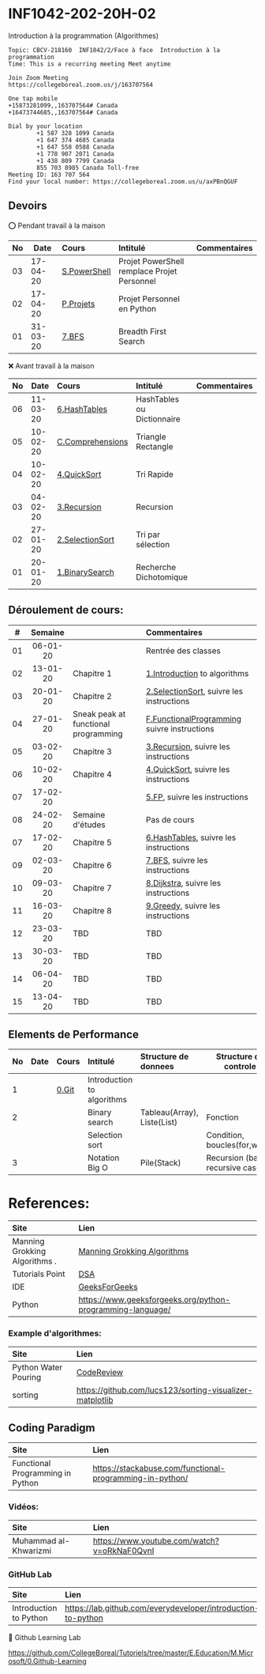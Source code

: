 # INF1042-202-20H-02
Introduction à la programmation (Algorithmes)

```
Topic: CBCV-218160  INF1042/2/Face à face  Introduction à la programmation
Time: This is a recurring meeting Meet anytime
 
Join Zoom Meeting
https://collegeboreal.zoom.us/j/163707564
 
One tap mobile
+15873281099,,163707564# Canada
+16473744685,,163707564# Canada
 
Dial by your location
        +1 587 328 1099 Canada
        +1 647 374 4685 Canada
        +1 647 558 0588 Canada
        +1 778 907 2071 Canada
        +1 438 809 7799 Canada
        855 703 8985 Canada Toll-free
Meeting ID: 163 707 564
Find your local number: https://collegeboreal.zoom.us/u/axPBnQGUF
```

## Devoirs

:o: Pendant travail à la maison

|No| Date   | Cours                                            | Intitulé                                |  Commentaires    |
|--|--------|:-------------------------------------------------|:----------------------------------------|:-----------------|
|03|17-04-20|[S.PowerShell](S.PowerShell)  | Projet PowerShell remplace Projet Personnel |                  |
|02|17-04-20|[P.Projets](P.Projets/.scripts/Participation.md)  | Projet Personnel en Python              |                  |
|01|31-03-20|[7.BFS](7.BFS/.scripts/Participation.md)          | Breadth First Search                    |                  |

:x: Avant travail à la maison

|No| Date   | Cours                                              | Intitulé                                |  Commentaires   |
|--|--------|:---------------------------------------------------|:----------------------------------------|:----------------|
|06|11-03-20|[6.HashTables](6.HashTables/.scripts/Participation.md) | HashTables ou Dictionnaire           |                 |
|05|10-02-20|[C.Comprehensions](C.Comprehensions/.scripts/Participation.md)| Triangle Rectangle                      |                  |
|04|10-02-20|[4.QuickSort](4.QuickSort/.scripts/.scripts/Participation.md)          | Tri Rapide                              |                  |
|03|04-02-20|[3.Recursion](3.Recursion/.scripts/Participation.md)          | Recursion                               |                  |
|02|27-01-20|[2.SelectionSort](2.SelectionSort#.scripts/Participation)  | Tri par sélection                       |                  |
|01|20-01-20|[1.BinarySearch](1.BinarySearch#.scripts/Participation)    | Recherche Dichotomique                  |                  |

## Déroulement de cours:

|# | Semaine|                                          |     Commentaires                                                   |
|--|:------:|:-----------------------------------------|:-------------------------------------------------------------------|
|01|06-01-20|                                          | Rentrée des classes                                                |
|02|13-01-20| Chapitre 1                               | [1.Introduction](1.Introduction) to algorithms                     |
|03|20-01-20| Chapitre 2                               | [2.SelectionSort](2.SelectionSort), suivre les instructions        |
|04|27-01-20| Sneak peak at functional programming     | [F.FunctionalProgramming](F.FunctionalProgramming) suivre instructions|
|05|03-02-20| Chapitre 3                               | [3.Recursion](3.Recursion), suivre les instructions                |
|06|10-02-20| Chapitre 4                               | [4.QuickSort](4.QuickSort), suivre les instructions                |
|07|17-02-20|                                          | [5.FP](5.FP), suivre les instructions                              |
|08|24-02-20| Semaine d'études                         | Pas de cours                                                       |
|07|17-02-20| Chapitre 5                               | [6.HashTables](6.HashTables), suivre les instructions              |
|09|02-03-20| Chapitre 6                               | [7.BFS](7.BFS), suivre les instructions                            |
|10|09-03-20| Chapitre 7                               | [8.Dijkstra](8.Dijkstra), suivre les instructions                  |
|11|16-03-20| Chapitre 8                               | [9.Greedy](9.Greedy), suivre les instructions                      |
|12|23-03-20| TBD                                      | TBD                                                                |
|13|30-03-20| TBD                                      | TBD                                                                |
|14|06-04-20| TBD                                      | TBD                                                                |
|15|13-04-20| TBD                                      | TBD                                                                |


## Elements de Performance

|No| Date   | Cours               | Intitulé                         |  Structure de donnees       | Structure de controle            |
|--|--------|:--------------------|:---------------------------------|:----------------------------|----------------------------------| 
| 1|        |[0.Git](0.Git)       | Introduction to algorithms       |                             |                                  |
| 2|        |                     | Binary search                    | Tableau(Array), Liste(List) | Fonction                         | 
|  |        |                     | Selection sort                   |                             | Condition, boucles(for,while)    |
| 3|        |                     | Notation Big O                   | Pile(Stack)                 | Recursion (base, recursive case) |


# References:

| Site                            | Lien                                                                             |
|:--------------------------------|:---------------------------------------------------------------------------------|
| Manning Grokking Algorithms .   | [Manning Grokking Algorithms](https://www.manning.com/books/grokking-algorithms) |
| Tutorials Point                 | [DSA](http://www.tutorialspoint.com/data_structures_algorithms)                  |
| IDE                             | [GeeksForGeeks](https://ide.geeksforgeeks.org)                                   |
| Python                          | https://www.geeksforgeeks.org/python-programming-language/                       |


### Example d'algorithmes:

| Site                            | Lien                                                                             |
|:--------------------------------|:---------------------------------------------------------------------------------|
| Python Water Pouring            | [CodeReview](https://codereview.stackexchange.com/questions/78586/pouring-water-between-two-jugs-to-get-a-certain-amount-in-one-of-the-jugs) |
| sorting                         | https://github.com/lucs123/sorting-visualizer-matplotlib |


## Coding Paradigm

| Site                            | Lien                                                                             |
|:--------------------------------|:---------------------------------------------------------------------------------|
| Functional Programming in Python| https://stackabuse.com/functional-programming-in-python/                         |


### Vidéos:

| Site                            | Lien                                                                             |
|:--------------------------------|:---------------------------------------------------------------------------------|
| Muhammad al-Khwarizmi           | https://www.youtube.com/watch?v=oRkNaF0QvnI                                      |

### GitHub Lab

| Site                            | Lien                                                                             |
|:--------------------------------|:---------------------------------------------------------------------------------|
| Introduction to Python          | https://lab.github.com/everydeveloper/introduction-to-python                     |

:round_pushpin: Github Learning Lab

https://github.com/CollegeBoreal/Tutoriels/tree/master/E.Education/M.Microsoft/0.Github-Learning




